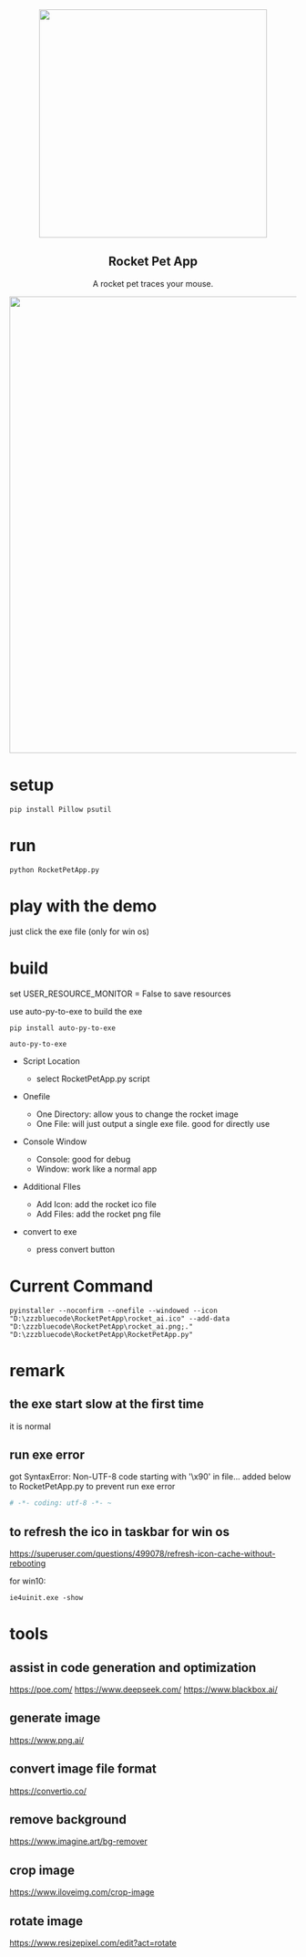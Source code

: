 <div align="center">

<img src="https://github.com/zzzbluecode/RocketPetApp/blob/main/rocket_ai.png" width="400">
<h2>Rocket Pet App</h2>
<p>A rocket pet traces your mouse.</p>
<img src="https://github.com/user-attachments/assets/d1f5d5f0-b6dc-41c6-a91d-c6c37ed325bb" width="800">
</div>

# setup
```
pip install Pillow psutil
```

# run
```
python RocketPetApp.py
```

# play with the demo
just click the exe file (only for win os)

# build
set USER_RESOURCE_MONITOR = False to save resources

use auto-py-to-exe to build the exe
```
pip install auto-py-to-exe
```
```
auto-py-to-exe
```

- Script Location
  - select RocketPetApp.py script

- Onefile
  - One Directory: allow yous to change the rocket image
  - One File: will just output a single exe file. good for directly use

- Console Window
  - Console: good for debug
  - Window: work like a normal app

- Additional FIles
  - Add Icon: add the rocket ico file
  - Add Files: add the rocket png file

- convert to exe
  - press convert button

# Current Command
```
pyinstaller --noconfirm --onefile --windowed --icon "D:\zzzbluecode\RocketPetApp\rocket_ai.ico" --add-data "D:\zzzbluecode\RocketPetApp\rocket_ai.png;."  "D:\zzzbluecode\RocketPetApp\RocketPetApp.py"
```

# remark
## the exe start slow at the first time
it is normal

## run exe error
got SyntaxError: Non-UTF-8 code starting with '\x90' in file...
added below to RocketPetApp.py to prevent run exe error
```python
# -*- coding: utf-8 -*- ~
```

## to refresh the ico in taskbar for win os 
https://superuser.com/questions/499078/refresh-icon-cache-without-rebooting

for win10: 
```
ie4uinit.exe -show
```

# tools
## assist in code generation and optimization
https://poe.com/
https://www.deepseek.com/
https://www.blackbox.ai/

## generate image
https://www.png.ai/

## convert image file format
https://convertio.co/

## remove background
https://www.imagine.art/bg-remover

## crop image
https://www.iloveimg.com/crop-image

## rotate image
https://www.resizepixel.com/edit?act=rotate
